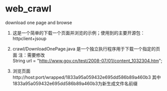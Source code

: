 web_crawl
=========

download one page and browse

1. 这是一个简单的下载一个页面并浏览的示例；使用到的主要开源包：httpclient+jsoup

2. crawl/DownloadOnePage.java 是一个独立执行程序用于下载一个指定的页面
注：需要修改     
  String url = "http://www.gov.cn/test/2008-07/01/content_1032304.htm";
  
3. 浏览页面 http://host:port/wrapped/1833a95a059432e695dd586b89a460b3
其中1833a95a059432e695dd586b89a460b3为新生成文件名前缀
 
